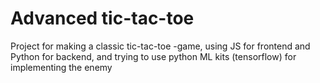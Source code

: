# Advanced tic-tac-toe
Project for making a classic tic-tac-toe -game, using JS for frontend and Python for backend, and trying to use python ML kits (tensorflow) for implementing the enemy
